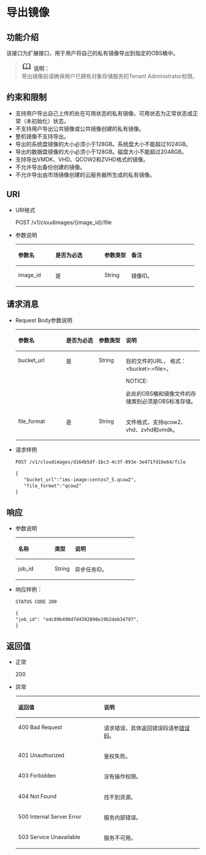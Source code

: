 # 导出镜像<a name="ZH-CN_TOPIC_0036994315"></a>

## 功能介绍<a name="section11046056154747"></a>

该接口为扩展接口，用于用户将自己的私有镜像导出到指定的OBS桶中。

>![](public_sys-resources/icon-note.gif) **说明：**   
>导出镜像前请确保用户已拥有对象存储服务的Tenant Administrator权限。  

## 约束和限制<a name="section921963105411"></a>

-   支持用户导出自己上传的处在可用状态的私有镜像。可用状态为正常状态或正常（未初始化）状态。
-   不支持用户导出公共镜像或公共镜像创建的私有镜像。
-   整机镜像不支持导出。
-   导出的系统盘镜像的大小必须小于128GB。系统盘大小不能超过1024GB。
-   导出的数据盘镜像的大小必须小于128GB。磁盘大小不能超过2048GB。
-   支持导出VMDK、VHD、QCOW2和ZVHD格式的镜像。
-   不允许导出备份创建的镜像。
-   不允许导出由市场镜像创建的云服务器所生成的私有镜像。

## URI<a name="section66620681154747"></a>

-   URI格式

    POST /v1/cloudimages/\{image\_id\}/file

-   参数说明

    <a name="table23910047154747"></a>
    <table><thead align="left"><tr id="row24965460154747"><th class="cellrowborder" valign="top" width="20.86%" id="mcps1.1.5.1.1"><p id="p8936346154747"><a name="p8936346154747"></a><a name="p8936346154747"></a>参数名</p>
    </th>
    <th class="cellrowborder" valign="top" width="27.439999999999998%" id="mcps1.1.5.1.2"><p id="p4072498116916"><a name="p4072498116916"></a><a name="p4072498116916"></a>是否为必选</p>
    </th>
    <th class="cellrowborder" valign="top" width="15.03%" id="mcps1.1.5.1.3"><p id="p52755425154747"><a name="p52755425154747"></a><a name="p52755425154747"></a>参数类型</p>
    </th>
    <th class="cellrowborder" valign="top" width="36.67%" id="mcps1.1.5.1.4"><p id="p57477321154747"><a name="p57477321154747"></a><a name="p57477321154747"></a>备注</p>
    </th>
    </tr>
    </thead>
    <tbody><tr id="row25151394154747"><td class="cellrowborder" valign="top" width="20.86%" headers="mcps1.1.5.1.1 "><p id="p23996995154747"><a name="p23996995154747"></a><a name="p23996995154747"></a>image_id</p>
    </td>
    <td class="cellrowborder" valign="top" width="27.439999999999998%" headers="mcps1.1.5.1.2 "><p id="p1038913616916"><a name="p1038913616916"></a><a name="p1038913616916"></a>是</p>
    </td>
    <td class="cellrowborder" valign="top" width="15.03%" headers="mcps1.1.5.1.3 "><p id="p64708437154747"><a name="p64708437154747"></a><a name="p64708437154747"></a>String</p>
    </td>
    <td class="cellrowborder" valign="top" width="36.67%" headers="mcps1.1.5.1.4 "><p id="p54354750154747"><a name="p54354750154747"></a><a name="p54354750154747"></a>镜像ID。</p>
    </td>
    </tr>
    </tbody>
    </table>


## 请求消息<a name="section29704853154747"></a>

-   Request Body参数说明

    <a name="table57282886154747"></a>
    <table><thead align="left"><tr id="row33194661154747"><th class="cellrowborder" valign="top" width="26.027397260273972%" id="mcps1.1.5.1.1"><p id="p4413036154747"><a name="p4413036154747"></a><a name="p4413036154747"></a>参数名</p>
    </th>
    <th class="cellrowborder" valign="top" width="17.74822517748225%" id="mcps1.1.5.1.2"><p id="p15244109154747"><a name="p15244109154747"></a><a name="p15244109154747"></a>是否为必选</p>
    </th>
    <th class="cellrowborder" valign="top" width="14.758524147585241%" id="mcps1.1.5.1.3"><p id="p4364817210345"><a name="p4364817210345"></a><a name="p4364817210345"></a>参数类型</p>
    </th>
    <th class="cellrowborder" valign="top" width="41.46585341465854%" id="mcps1.1.5.1.4"><p id="p26813302154747"><a name="p26813302154747"></a><a name="p26813302154747"></a>说明</p>
    </th>
    </tr>
    </thead>
    <tbody><tr id="row24393852154747"><td class="cellrowborder" valign="top" width="26.027397260273972%" headers="mcps1.1.5.1.1 "><p id="p5109612910120"><a name="p5109612910120"></a><a name="p5109612910120"></a>bucket_url</p>
    </td>
    <td class="cellrowborder" valign="top" width="17.74822517748225%" headers="mcps1.1.5.1.2 "><p id="p4514577610120"><a name="p4514577610120"></a><a name="p4514577610120"></a>是</p>
    </td>
    <td class="cellrowborder" valign="top" width="14.758524147585241%" headers="mcps1.1.5.1.3 "><p id="p3292926410120"><a name="p3292926410120"></a><a name="p3292926410120"></a>String</p>
    </td>
    <td class="cellrowborder" valign="top" width="41.46585341465854%" headers="mcps1.1.5.1.4 "><p id="p5002474510120"><a name="p5002474510120"></a><a name="p5002474510120"></a>目的文件的URL， 格式： &lt;bucket&gt;:&lt;file&gt;。</p>
    <div class="notice" id="note24311794102659"><a name="note24311794102659"></a><a name="note24311794102659"></a><span class="noticetitle"> NOTICE: </span><div class="noticebody"><p id="p17479562102659"><a name="p17479562102659"></a><a name="p17479562102659"></a>此处的OBS桶和镜像文件的存储类别必须是OBS标准存储。</p>
    </div></div>
    </td>
    </tr>
    <tr id="row835962711950"><td class="cellrowborder" valign="top" width="26.027397260273972%" headers="mcps1.1.5.1.1 "><p id="p604120411950"><a name="p604120411950"></a><a name="p604120411950"></a>file_format</p>
    </td>
    <td class="cellrowborder" valign="top" width="17.74822517748225%" headers="mcps1.1.5.1.2 "><p id="p1957548511950"><a name="p1957548511950"></a><a name="p1957548511950"></a>是</p>
    </td>
    <td class="cellrowborder" valign="top" width="14.758524147585241%" headers="mcps1.1.5.1.3 "><p id="p4211041411950"><a name="p4211041411950"></a><a name="p4211041411950"></a>String</p>
    </td>
    <td class="cellrowborder" valign="top" width="41.46585341465854%" headers="mcps1.1.5.1.4 "><p id="p5550036811950"><a name="p5550036811950"></a><a name="p5550036811950"></a>文件格式，支持qcow2、vhd、zvhd和vmdk。</p>
    </td>
    </tr>
    </tbody>
    </table>

-   请求样例

    ```
    POST /v1/cloudimages/d164b5df-1bc3-4c3f-893e-3e471fd16e64/file
    ```

    ```
    {
       "bucket_url":"ims-image:centos7_5.qcow2",
       "file_format":"qcow2"
    }
    ```


## 响应<a name="section42338041154747"></a>

-   参数说明

    <a name="table142317910447"></a>
    <table><thead align="left"><tr id="row3520294810447"><th class="cellrowborder" valign="top" width="30.486951304869514%" id="mcps1.1.4.1.1"><p id="p3286650610447"><a name="p3286650610447"></a><a name="p3286650610447"></a>名称</p>
    </th>
    <th class="cellrowborder" valign="top" width="17.078292170782923%" id="mcps1.1.4.1.2"><p id="p1636902410447"><a name="p1636902410447"></a><a name="p1636902410447"></a>类型</p>
    </th>
    <th class="cellrowborder" valign="top" width="52.434756524347556%" id="mcps1.1.4.1.3"><p id="p5082259210447"><a name="p5082259210447"></a><a name="p5082259210447"></a>说明</p>
    </th>
    </tr>
    </thead>
    <tbody><tr id="row2298930510447"><td class="cellrowborder" valign="top" width="30.486951304869514%" headers="mcps1.1.4.1.1 "><p id="p5019438610447"><a name="p5019438610447"></a><a name="p5019438610447"></a>job_id</p>
    </td>
    <td class="cellrowborder" valign="top" width="17.078292170782923%" headers="mcps1.1.4.1.2 "><p id="p2217101310447"><a name="p2217101310447"></a><a name="p2217101310447"></a>String</p>
    </td>
    <td class="cellrowborder" valign="top" width="52.434756524347556%" headers="mcps1.1.4.1.3 "><p id="p5102161510447"><a name="p5102161510447"></a><a name="p5102161510447"></a>异步任务ID。</p>
    </td>
    </tr>
    </tbody>
    </table>

-   响应样例：

    ```
    STATUS CODE 200
    ```

    ```
    {
    "job_id": "edc89b490d7d4392898e19b2deb34797",
    }
    ```


## 返回值<a name="section40084941"></a>

-   正常

    200

-   异常

    <a name="table1069408417333"></a>
    <table><thead align="left"><tr id="row4772021317333"><th class="cellrowborder" valign="top" width="46.54%" id="mcps1.1.3.1.1"><p id="p4013206717333"><a name="p4013206717333"></a><a name="p4013206717333"></a>返回值</p>
    </th>
    <th class="cellrowborder" valign="top" width="53.459999999999994%" id="mcps1.1.3.1.2"><p id="p2947196917333"><a name="p2947196917333"></a><a name="p2947196917333"></a>说明</p>
    </th>
    </tr>
    </thead>
    <tbody><tr id="row3841925517333"><td class="cellrowborder" valign="top" width="46.54%" headers="mcps1.1.3.1.1 "><p id="p2495195017333"><a name="p2495195017333"></a><a name="p2495195017333"></a>400 Bad Request</p>
    </td>
    <td class="cellrowborder" valign="top" width="53.459999999999994%" headers="mcps1.1.3.1.2 "><p id="p784206117333"><a name="p784206117333"></a><a name="p784206117333"></a>请求错误，具体返回错误码请参<a href="错误码.md">错误码</a>。</p>
    </td>
    </tr>
    <tr id="row3122722917333"><td class="cellrowborder" valign="top" width="46.54%" headers="mcps1.1.3.1.1 "><p id="p4637763817333"><a name="p4637763817333"></a><a name="p4637763817333"></a>401 Unauthorized</p>
    </td>
    <td class="cellrowborder" valign="top" width="53.459999999999994%" headers="mcps1.1.3.1.2 "><p id="p6560116717333"><a name="p6560116717333"></a><a name="p6560116717333"></a>鉴权失败。</p>
    </td>
    </tr>
    <tr id="row5353959117333"><td class="cellrowborder" valign="top" width="46.54%" headers="mcps1.1.3.1.1 "><p id="p4173958717333"><a name="p4173958717333"></a><a name="p4173958717333"></a>403 Forbidden</p>
    </td>
    <td class="cellrowborder" valign="top" width="53.459999999999994%" headers="mcps1.1.3.1.2 "><p id="p2546341217333"><a name="p2546341217333"></a><a name="p2546341217333"></a>没有操作权限。</p>
    </td>
    </tr>
    <tr id="row5197513192250"><td class="cellrowborder" valign="top" width="46.54%" headers="mcps1.1.3.1.1 "><p id="p21898657192252"><a name="p21898657192252"></a><a name="p21898657192252"></a>404 Not Found</p>
    </td>
    <td class="cellrowborder" valign="top" width="53.459999999999994%" headers="mcps1.1.3.1.2 "><p id="p28960832192252"><a name="p28960832192252"></a><a name="p28960832192252"></a>找不到资源。</p>
    </td>
    </tr>
    <tr id="row2784412417333"><td class="cellrowborder" valign="top" width="46.54%" headers="mcps1.1.3.1.1 "><p id="p4078159117333"><a name="p4078159117333"></a><a name="p4078159117333"></a>500 Internal Server Error</p>
    </td>
    <td class="cellrowborder" valign="top" width="53.459999999999994%" headers="mcps1.1.3.1.2 "><p id="p1497458717333"><a name="p1497458717333"></a><a name="p1497458717333"></a>服务内部错误。</p>
    </td>
    </tr>
    <tr id="row55355517333"><td class="cellrowborder" valign="top" width="46.54%" headers="mcps1.1.3.1.1 "><p id="p4483799017333"><a name="p4483799017333"></a><a name="p4483799017333"></a>503 Service Unavailable</p>
    </td>
    <td class="cellrowborder" valign="top" width="53.459999999999994%" headers="mcps1.1.3.1.2 "><p id="p799858217333"><a name="p799858217333"></a><a name="p799858217333"></a>服务不可用。</p>
    </td>
    </tr>
    </tbody>
    </table>



